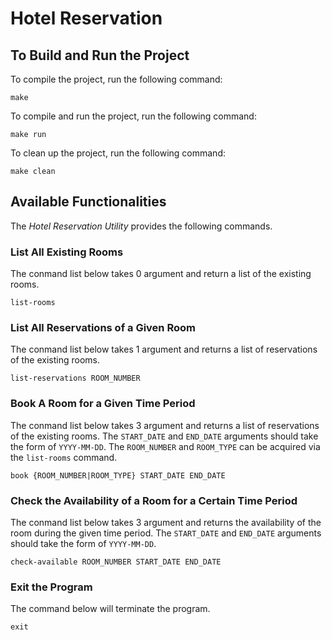 # Hotel Reservation

## To Build and Run the Project

To compile the project, run the following command:
```
make
```

To compile and run the project, run the following command:
```
make run
```

To clean up the project, run the following command:
```
make clean
```

## Available Functionalities
The *Hotel Reservation Utility* provides the following commands.

### List All Existing Rooms
The conmand list below takes 0 argument and return a list of the existing rooms.

```
list-rooms
```

### List All Reservations of a Given Room
The conmand list below takes 1 argument and returns a list of reservations of the existing rooms.
```
list-reservations ROOM_NUMBER
```

### Book A Room for a Given Time Period
The conmand list below takes 3 argument and returns a list of reservations of the existing rooms. The `START_DATE` and `END_DATE` arguments should take the form of `YYYY-MM-DD`. The `ROOM_NUMBER` and `ROOM_TYPE` can be acquired via the `list-rooms` command.
```
book {ROOM_NUMBER|ROOM_TYPE} START_DATE END_DATE
```

### Check the Availability of a Room for a Certain Time Period
The conmand list below takes 3 argument and returns the availability of the room during the given time period. The `START_DATE` and `END_DATE` arguments should take the form of `YYYY-MM-DD`.
```
check-available ROOM_NUMBER START_DATE END_DATE
```

### Exit the Program
The command below will terminate the program.
```
exit
```